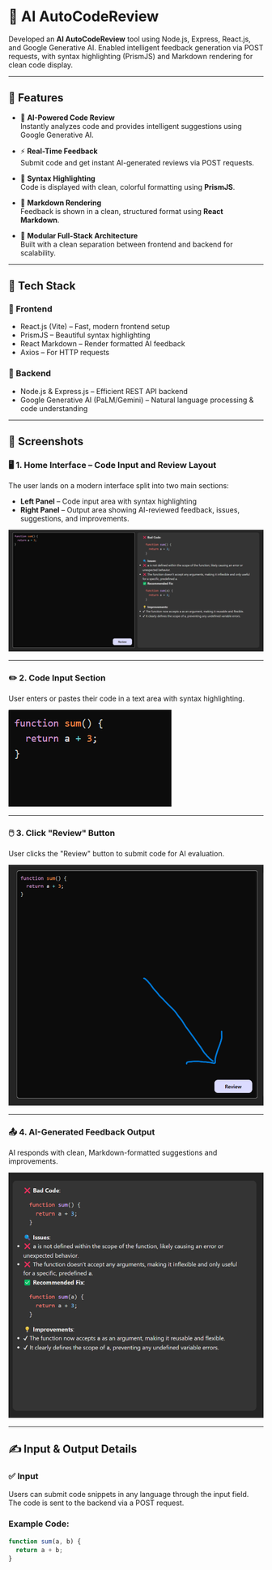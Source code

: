 # 🧠 AI AutoCodeReview

 Developed an **AI AutoCodeReview** tool using Node.js, Express, React.js, and Google Generative AI. Enabled
 intelligent feedback generation via POST requests, with syntax highlighting (PrismJS) and Markdown rendering
 for clean code display.

---

## 🚀 Features

- 🤖 **AI-Powered Code Review**  
  Instantly analyzes code and provides intelligent suggestions using Google Generative AI.

- ⚡ **Real-Time Feedback**  
  Submit code and get instant AI-generated reviews via POST requests.

- 🎨 **Syntax Highlighting**  
  Code is displayed with clean, colorful formatting using **PrismJS**.

- 📝 **Markdown Rendering**  
  Feedback is shown in a clean, structured format using **React Markdown**.

- 🔧 **Modular Full-Stack Architecture**  
  Built with a clean separation between frontend and backend for scalability.

---

## 🧰 Tech Stack

### 🔹 Frontend
- React.js (Vite) – Fast, modern frontend setup
- PrismJS – Beautiful syntax highlighting
- React Markdown – Render formatted AI feedback
- Axios – For HTTP requests

### 🔹 Backend
- Node.js & Express.js – Efficient REST API backend
- Google Generative AI (PaLM/Gemini) – Natural language processing & code understanding

---

## 📸 Screenshots

### 🖥️ 1. Home Interface – Code Input and Review Layout

The user lands on a modern interface split into two main sections:
- **Left Panel** – Code input area with syntax highlighting  
- **Right Panel** – Output area showing AI-reviewed feedback, issues, suggestions, and improvements.

![Code Review UI](FrontEnd/public/home.png)


---

### ✏️ 2. Code Input Section
User enters or pastes their code in a text area with syntax highlighting.

![Code Input](FrontEnd/public/input.png)

---

### 🖱️ 3. Click "Review" Button
User clicks the "Review" button to submit code for AI evaluation.

![Review Button](FrontEnd/public/review.png)

---

### 📤 4. AI-Generated Feedback Output
AI responds with clean, Markdown-formatted suggestions and improvements.

![AI Output](FrontEnd/public/output.png)

---

## ✍️ Input & Output Details

### ✅ Input
Users can submit code snippets in any language through the input field. The code is sent to the backend via a POST request.

### Example Code:

```javascript
function sum(a, b) {
  return a + b;
}
